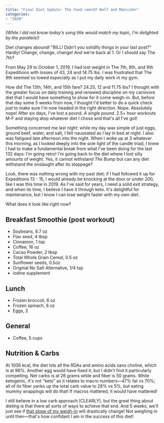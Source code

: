 ```yaml
---
title: "Final Diet Update: The Food <em>Of Wolf and Man</em>"
categories:
- "2020"
---
```


*(While I did not know today's song title would match my topic, I'm delighted by the parallels!)*

Diet changes abound!  "BILL!  Didn't you solidify things in your last post?"  Hardly!  Change, change, change!  And we're back at 1.  Or I should say The 7th?

From May 29 to October 1, 2019, I had lost weight in The 7th, 8th, and 9th Expeditions with losses of 43, 24 and 14.75 lbs.  I was frustrated that The 9th seemed so lowed especially as I put my daily work in my gym.

How did The 13th, 14th, and 15th fare? 24.25, 12 and 11.75 lbs?  I thought with the greater focus on daily training and renewed discipline on my carnivore diet that I would have something to show for it come weigh-in.  But, before that day some 5 weeks from now, I thought I'd better to do a quick check *just* to make sure I'm now headed in the right direction.  Nope.  Absolutely nope!  After six days, I've lost a pound.   *A single pound.*  2.5+ hour workouts M-F and staying atop whatever diet I chose and that's all I've got!

Something concerned me last night:  while my day was simple of just eggs, ground beef, water, and salt, I felt nauseated as I lay in bed at night.  I also was fatigued late afternoon into the night.  When I woke up at 3 whatever this morning, as I looked deeply into the sole light of the candle triad, I knew I had to make a fundamental break from what I've been doing for the last 132 days:  I'm going retro!  I'm going back to the diet where I lost silly amounts of weight.  Yes, it cannot withstand *The Bump* but can any diet withstand the onslaught after its stoppage?

Look, there was nothing wrong with my past diet; if I had followed it up for Expeditions 13 - 15, I would already be knocking at the door or under 200, like I was this time in 2019.  As I've said for years, I need a solid exit strategy, and when its time, I believe I have it through keto.  It's delightful for maintenance, but I know I can lose weight faster with my own diet.

What does it look like right now?

## Breakfast Smoothie (post workout)

* Soybeans, 6.7 oz
* Flax seed, 4 tbsp
* Cinnamon, 1 tsp
* Coffee, 16 oz
* Cacao Powder, 2 tbsp
* Total Whole Grain Cereal, 0.5 oz
* Sunflower seeds, 0.5oz
* Original No Salt Alternative, 1/4 tsp
* iodine supplement

## Lunch

* Frozen broccoli, 6 oz
* Frozen spinach, 6 oz
* Eggs, 2

## General

* Coffee, 5 cups

## Nutrition & Carbs

At 1006 kcal, the diet hits all the RDAs and amino acids sans choline, which is at 98%.  Another egg would have fixed it, but I didn't find it particularly compelling.  Net carbs is at 26 grams while and fiber is 50 grams.  While ketogenic, it's not "keto" as it relates to macro numbers—47% fat vs 70%; all of its fiber yanks up the total carb value to 28% vs 5%, but eating mummy wrappings will do that! If macros mattered, it would have mattered!

I still believe in a low carb approach (CLEARLY), but the great thing about dieting is that there all sorts of ways to achieve that end.  And 5 weeks, we'll just see if [that slope of my weigh-in](/fit/#all-results) will drastically change! Not weighing in until then—that's how confidant I am in the success of this diet!




